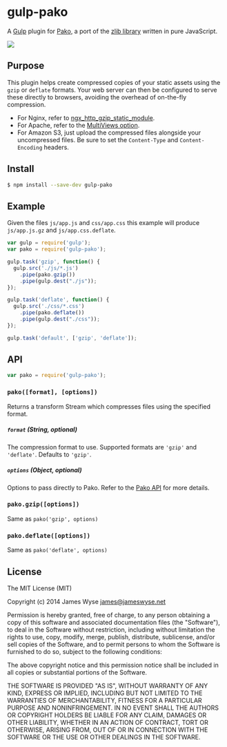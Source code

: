 gulp-pako
=========
A [Gulp](https://github.com/gulpjs/gulp) plugin for [Pako](https://github.com/nodeca/pako), a port of the [zlib library](http://zlib.net/manual.html#Advanced) written in pure JavaScript.

![](https://www.codeship.io/projects/955cb530-9866-0131-e2be-6e7fe8324e3d/status)

## Purpose
This plugin helps create compressed copies of your static assets using the `gzip` or `deflate` formats.  Your web server can then be configured to serve these directly to browsers, avoiding the overhead of on-the-fly compression.

- For Nginx, refer to [ngx_http_gzip_static_module](http://nginx.org/en/docs/http/ngx_http_gzip_static_module.html).
- For Apache, refer to the [MultiViews option](http://httpd.apache.org/docs/current/content-negotiation.html#multiviews).
- For Amazon S3, just upload the compressed files alongside your uncompressed files. Be sure to set the `Content-Type` and `Content-Encoding` headers.

## Install

```bash
$ npm install --save-dev gulp-pako
```

## Example
Given the files `js/app.js` and `css/app.css` this example will produce `js/app.js.gz` and `js/app.css.deflate`.

```javascript
var gulp = require('gulp');
var pako = require('gulp-pako');

gulp.task('gzip', function() {
  gulp.src('./js/*.js')
    .pipe(pako.gzip())
    .pipe(gulp.dest("./js"));
});

gulp.task('deflate', function() {
  gulp.src('./css/*.css')
    .pipe(pako.deflate())
    .pipe(gulp.dest("./css"));
});

gulp.task('default', ['gzip', 'deflate']);
```

## API

```javascript
var pako = require('gulp-pako');
```

### `pako([format], [options])`
Returns a transform Stream which compresses files using the specified format.

##### `format` (String, optional)
The compression format to use. Supported formats are `'gzip'` and `'deflate'`. Defaults to `'gzip'`.

##### `options` (Object, optional)
Options to pass directly to Pako. Refer to the [Pako API](http://nodeca.github.io/pako/#Deflate.new) for more details.

### `pako.gzip([options])`
Same as `pako('gzip', options)`

### `pako.deflate([options])`
Same as `pako('deflate', options)`


## License

The MIT License (MIT)

Copyright (c) 2014 James Wyse <james@jameswyse.net>

Permission is hereby granted, free of charge, to any person obtaining a copy of
this software and associated documentation files (the "Software"), to deal in
the Software without restriction, including without limitation the rights to
use, copy, modify, merge, publish, distribute, sublicense, and/or sell copies of
the Software, and to permit persons to whom the Software is furnished to do so,
subject to the following conditions:

The above copyright notice and this permission notice shall be included in all
copies or substantial portions of the Software.

THE SOFTWARE IS PROVIDED "AS IS", WITHOUT WARRANTY OF ANY KIND, EXPRESS OR
IMPLIED, INCLUDING BUT NOT LIMITED TO THE WARRANTIES OF MERCHANTABILITY, FITNESS
FOR A PARTICULAR PURPOSE AND NONINFRINGEMENT. IN NO EVENT SHALL THE AUTHORS OR
COPYRIGHT HOLDERS BE LIABLE FOR ANY CLAIM, DAMAGES OR OTHER LIABILITY, WHETHER
IN AN ACTION OF CONTRACT, TORT OR OTHERWISE, ARISING FROM, OUT OF OR IN
CONNECTION WITH THE SOFTWARE OR THE USE OR OTHER DEALINGS IN THE SOFTWARE.
